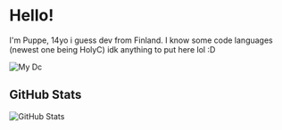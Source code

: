 # Hello!

I'm Puppe, 14yo i guess dev from Finland. I know some code languages (newest one being HolyC) idk anything to put here lol :D

![My Dc](https://discord-readme-badge.vercel.app/api?id=<1103403294132543529>)

## GitHub Stats
![GitHub Stats](https://github-readme-stats.vercel.app/api?username=Y0Z0R4&show_icons=true&theme=radical)
